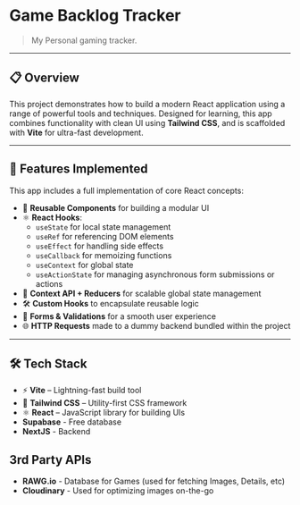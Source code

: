 # Game Backlog Tracker

> My Personal gaming tracker.

---

## 📋 Overview

This project demonstrates how to build a modern React application using a range of powerful tools and techniques. Designed for learning, this app combines functionality with clean UI using **Tailwind CSS**, and is scaffolded with **Vite** for ultra-fast development.

---

## 🚀 Features Implemented

This app includes a full implementation of core React concepts:

- 🧩 **Reusable Components** for building a modular UI
- ⚛️ **React Hooks**:
  - `useState` for local state management
  - `useRef` for referencing DOM elements
  - `useEffect` for handling side effects
  - `useCallback` for memoizing functions
  - `useContext` for global state
  - `useActionState` for managing asynchronous form submissions or actions
- 🧠 **Context API + Reducers** for scalable global state management
- 🛠️ **Custom Hooks** to encapsulate reusable logic
- 📝 **Forms & Validations** for a smooth user experience
- 🌐 **HTTP Requests** made to a dummy backend bundled within the project

---

## 🛠 Tech Stack

- ⚡ **Vite** – Lightning-fast build tool
- 🎨 **Tailwind CSS** – Utility-first CSS framework
- ⚛️ **React** – JavaScript library for building UIs
- **Supabase** - Free database
- **NextJS** - Backend

## 3rd Party APIs

- **RAWG.io** - Database for Games (used for fetching Images, Details, etc)
- **Cloudinary** - Used for optimizing images on-the-go

